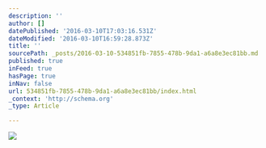 ```yaml
---
description: ''
author: []
datePublished: '2016-03-10T17:03:16.531Z'
dateModified: '2016-03-10T16:59:28.873Z'
title: ''
sourcePath: _posts/2016-03-10-534851fb-7855-478b-9da1-a6a8e3ec81bb.md
published: true
inFeed: true
hasPage: true
inNav: false
url: 534851fb-7855-478b-9da1-a6a8e3ec81bb/index.html
_context: 'http://schema.org'
_type: Article

---
```

![](https://the-grid-user-content.s3-us-west-2.amazonaws.com/e7a5c7a6-d3e6-42d1-b945-208653df967f.png)